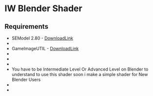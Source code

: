 # IW Blender Shader


## Requirements
* SEModel 2.80 - [DownloadLink](https://github.com/dtzxporter/io_model_semodel)
* 
* GameImageUTIL - [DownloadLink](https://github.com/Scobalula/GameImageUtil)
*
*
*
* You have to be Intermediate Level Or Advanced Level on Blender to understand to use this shader soon i make a simple shader for New Blender Users
*
* 

